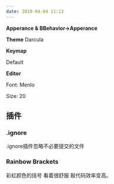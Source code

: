 ```yaml
---
date: 2018-04-04 11:13
---
```


**Apperance & BBehavior->Apperance**

**Theme** Darcula



**Keymap**

Default



**Editor**

Font: Menlo

Size: 20

## 插件

### .ignore

.ignore插件忽略不必要提交的文件

### Rainbow Brackets

彩虹颜色的括号 看着很舒服 敲代码效率变高。